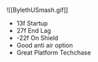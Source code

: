 ![[BylethUSmash.gif]]
- 13f Startup
- 27f End Lag
- -22f On Shield
- Good anti air option
- Great Platform Techchase